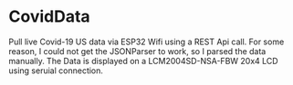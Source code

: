 # CovidData

Pull live Covid-19 US data via ESP32 Wifi using a REST Api call. For some reason, I could not get the JSONParser to work, so I parsed the data manually. The Data is displayed on a LCM2004SD-NSA-FBW 20x4 LCD using seruial connection.
